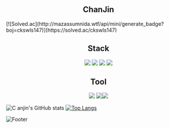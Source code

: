 <h2 align="center">ChanJin</h2>
[![Solved.ac](http://mazassumnida.wtf/api/mini/generate_badge?boj=ckswls147)](https://solved.ac/ckswls147)
<h2 align = "center">Stack</h2>
<p align="center">
         <img src="https://img.shields.io/badge/Spring-6DB33F?style=flat&logo=Spring&logoColor=white">
         <img src="https://img.shields.io/badge/MySQL-4479A1?style=flat&logo=MySQL&logoColor=white"/>
         <img src="https://img.shields.io/badge/Thymeleaf-005F0F?style=flat&logo=Thymeleaf&logoColor=white"/>
         <img src="https://img.shields.io/badge/Django-092E20?style=flat&logo=Django&logoColor=white"/>
</p>
<h2 align = "center">Tool</h2>
<p align="center">
         <img src="https://img.shields.io/badge/Eclipse IDE-2C2255?style=flat&logo=Eclipse IDE&logoColor=white"/>
         <img src="https://img.shields.io/badge/IntelliJ IDEA-000000?style=flat&logo=IntelliJ IDEA&logoColor=white"/><img src="https://img.shields.io/badge/PyCharm-      000000?style=flat&logo=PyCharm&logoColor=white"/>
</p>

![C
anjin's GitHub stats](https://github-readme-stats.vercel.app/api?username=ckswls147&show_icons=true&theme=radical)
[![Top Langs](https://github-readme-stats.vercel.app/api/top-langs/?username=ckswls147)](https://github.com/ckswls147/github-readme-stats)


![Footer](https://capsule-render.vercel.app/api?type=waving&color=auto&height=200&section=footer)
